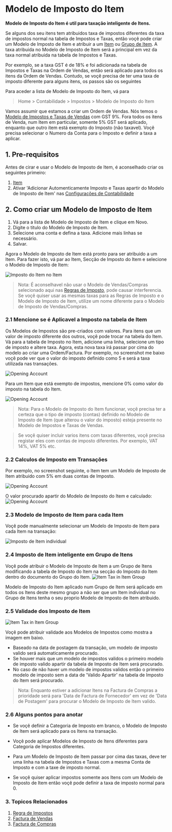 <!-- add-breadcrumbs -->
# Modelo de Imposto do Item

**Modelo de Imposto do Item é util para taxação inteligente de Itens.**

Se alguns dos seu itens tem atribuidos taxa de impostos diferentes da taxa de impostos normal na tabela de Impostos e Taxas, então voçê pode criar um Modelo de Imposto de Item e atribuir a um [Item](/docs/user/manual/pt/inventario/item) ou [Grupo de Item](/docs/user/manual/pt/inventario/grupo-item). A taxa atribuida no Modelo de Imposto de Item será a principal em vez da taxa normal atribuida na tabela de Impostos e Taxas.

Por exemplo, se a taxa GST é de 18% e foi adicionada na tabela de Impostos e Taxas na Ordem de Vendas, então será aplicado para todos os itens da Ordem de Vendas. Contudo, se voçê precisa de ter uma taxa de imposto diferente para alguns itens, os passos são os seguintes

Para aceder a lista de Modelo de Imposto do Item, vá para
> Home > Contabilidade > Impostos > Modelo de Imposto do Item

Vamos assumir que estamos a criar um Ordem de Vendas. Nós temos o [Modelo de Impostos e Taxas de Vendas](/docs/user/manual/pt/vendas/modelo-impostos-taxas-vendas) com GST 9%. Fora todos os itens de Venda, num Item em particular, somente 5% GST será aplicado, enquanto que outro item está exempto do Imposto (não taxavel). Voçê precisa selecionar o Numero da Conta para o Imposto e definir a taxa a aplicar.

## 1. Pre-requisitos
Antes de cirar e usar o Modelo de Imposto de Item, é aconselhado criar os seguintes primeiro:

1. [Item](/docs/user/manual/pt/inventario/item)
1. Ativar 'Adicionar Automenticamente Imposto e Taxas apartir do Modelo de Imposto de Item' nas [Configurações de Contabilidade](/docs/user/manual/pt/contabilidade/configurações-contabilidade)

## 2. Como criar um Modelo de Imposto de Item
1. Vá para a lista de Modelo de Imposto de Item e clique em Novo.
1. Digite o titulo do Modelo de Imposto de Item.
1. Selecione uma conta e defina a taxa. Adicione mais linhas se necessário.
1. Salvar.

Agora o Modelo de Imposto de Item está pronto para ser atribuido a um Item. Para fazer isto, vá par ao Item, Secção de Imposto do Item e selecione o Modelo de Imposto de Item:

![Imposto do Item no Item](/docs/assets/img/accounts/item-tax-in-item.png)

> Nota: É aconselhavel não usar o Modelo de Vendas/Compras selecionado aqui nas [Regras de Imposto](/docs/user/manual/pt/contabilidade/regras-imposto), pode causar interferencia. Se voçê quiser usar as mesmas taxas para as Regras de Imposto e o Modelo de Imposto de Item, utilize um nome diferente para o Modelo de Imposto de Vendas/Compras.

### 2.1 Mencione se é Aplicavel a Imposto na tabela de Item

Os Modelos de Impostos são pre-criados com valores. Para itens que um valor de imposto diferente dos outros, voçê pode trocar na tabela do Item. Vá para a tabela de Imposto no Item, adicione uma linha, selecione um tipo de imposto e altere taxa. Agora, esta nova taxa irá passar por cima do modelo ao criar uma Ordem/Factura. Por exemplo, no screenshot me baixo voçê pode ver que o valor do imposto definido como 5 e será a taxa utilizada nas transações.

<img class="screenshot" alt="Opening Account" src="{{docs_base_url}}/assets/img/accounts/item-wise-tax.png">

Para um Item que está exempto de impostos, mencione 0% como valor do imposto na tabela do Item.

<img class="screenshot" alt="Opening Account" src="{{docs_base_url}}/assets/img/accounts/exempted-item.png">

> Nota: Para o Modelo de Imposto do Item funcionar, voçê precisa ter a certeza que o tipo de imposto (contas) definido no Modelo de Imposto de Item (que alterou o valor do imposto) esteja presente no Modelo de Impostos e Taxas de Vendas.

> Se voçê quiser incluir varios itens com taxas diferentes, voçê precisa registar eles com contas de imposto diferentes. Por exemplo, VAT 14%, VAT 5% etc.

### 2.2 Calculos de Imposto em Transações

Por exemplo, no screenshot seguinte, o Item tem um Modelo de Imposto de Item atribuido com 5% em duas contas de Imposto.

<img class="screenshot" alt="Opening Account" src="{{docs_base_url}}/assets/img/accounts/tax-calculation.png">

O valor procurado apartir do Modelo de Imposto do Item e calculado:
<img class="screenshot" alt="Opening Account" src="{{docs_base_url}}/assets/img/accounts/tax-calculation1.png">

### 2.3 Modelo de Imposto de Item para cada Item
Voçê pode manualmente selecionar um Modelo de Imposto de Item para cada Item na transação:

![Imposto de Item individual](/docs/assets/img/accounts/item-tax-each.png)


### 2.4 Imposto de Item inteligente em Grupo de Itens
Voçê pode atribuir o Modelo de Imposto de Item a um Grupo de Itens modificando a tabela de Imposto do Item na secção do Imposto do Item dentro do documento do Grupo do Item.
<img class="screenshot" alt="Item Tax in Item Group" src="{{docs_base_url}}/assets/img/accounts/item-group-tax.png">

Modelo de Imposto do Item aplicado num Grupo de Item será aplicado em todos os Itens deste mesmo grupo a não ser que um Item individual no Grupo de Itens tenha o seu proprio Modelo de Imposto de Item atribuido.


### 2.5 Validade dos Imposto de Item

<img class="screenshot" alt="Item Tax in Item Group" src="{{docs_base_url}}/assets/img/accounts/item-tax-in-item.png">

Voçê pode atribuir validade aos Modelos de Impostos como mostra a imagem em baixo.

* Baseado na data de postagem da transação, um modelo de imposto valido será automaticamente procurado.
* Se houver mais que um modelo de impostos validos o primeiro modelo de imposto valido apartir da tabela de Imposto de Item será procurado.
* No caso de não haver um modelo de impostos validos então o primeiro modelo de imposto sem a data de 'Valido Apartir' na tabela de Imposto do Item será procurado.

> Nota: Enquanto estiver a adicionar Itens na Factura de Compras a prioridade será para 'Data de Factura de Fornecedor' em vez de 'Data de Postagem' para procurar o Modelo de Imposto de Item valido.

### 2.6 Alguns pontos para anotar

- Se voçẽ definir a Categoria de Imposto em branco, o Modelo de Imposto de Item será aplicado para os Itens na transação.

- Voçẽ pode aplicar Modelos de Imposto de Itens diferentes para Categoria de Impostos diferentes.

- Para um Modelo de Imposto de Item passar por cima das taxas, deve ter uma linha na tabela de Impostos e Taxas com a mesma Conta de Imposto e com a taxe de imposto normal.

- Se voçê quiser aplicar impostos somente aos Itens com um Modelo de Imposto de Item então voçê pode definir a taxa de imposto normal para 0.

### 3. Topicos Relacionados
1. [Regra de Impostos](/docs/user/manual/pt/contabilidade/regra-imposto)
1. [Factura de Vendas](/docs/user/manual/pt/contabilidade/factura-vendas)
1. [Factura de Compras](/docs/user/manual/pt/contabilidade/factura-compra)
